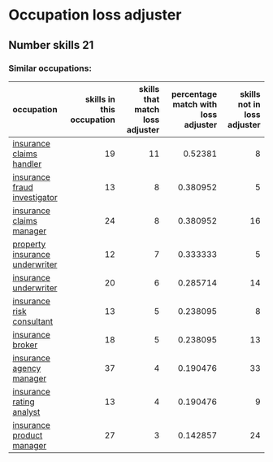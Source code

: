 # Occupation loss adjuster
## Number skills 21
### Similar occupations:
| occupation                                                          |   skills in this occupation |   skills that match loss adjuster |   percentage match with loss adjuster |   skills not in loss adjuster |
|:--------------------------------------------------------------------|----------------------------:|----------------------------------:|--------------------------------------:|------------------------------:|
| [insurance claims handler](insurance_claims_handler.md)             |                          19 |                                11 |                              0.52381  |                             8 |
| [insurance fraud investigator](insurance_fraud_investigator.md)     |                          13 |                                 8 |                              0.380952 |                             5 |
| [insurance claims manager](insurance_claims_manager.md)             |                          24 |                                 8 |                              0.380952 |                            16 |
| [property insurance underwriter](property_insurance_underwriter.md) |                          12 |                                 7 |                              0.333333 |                             5 |
| [insurance underwriter](insurance_underwriter.md)                   |                          20 |                                 6 |                              0.285714 |                            14 |
| [insurance risk consultant](insurance_risk_consultant.md)           |                          13 |                                 5 |                              0.238095 |                             8 |
| [insurance broker](insurance_broker.md)                             |                          18 |                                 5 |                              0.238095 |                            13 |
| [insurance agency manager](insurance_agency_manager.md)             |                          37 |                                 4 |                              0.190476 |                            33 |
| [insurance rating analyst](insurance_rating_analyst.md)             |                          13 |                                 4 |                              0.190476 |                             9 |
| [insurance product manager](insurance_product_manager.md)           |                          27 |                                 3 |                              0.142857 |                            24 |

